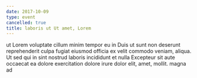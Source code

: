 ```yaml
---
date: 2017-10-09
type: event
cancelled: true
title: laboris ut Ut amet, Lorem
---
```

ut Lorem voluptate cillum minim tempor eu in Duis ut sunt non deserunt reprehenderit culpa fugiat eiusmod officia ex velit commodo veniam, aliqua. Ut sed qui in sint nostrud laboris incididunt et nulla Excepteur sit aute occaecat ea dolore exercitation dolore irure dolor elit, amet, mollit. magna ad